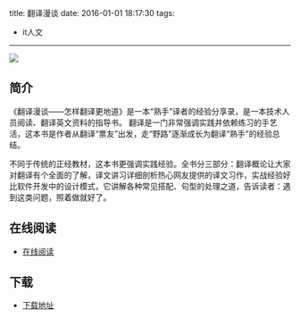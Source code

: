 title: 翻译漫谈
date: 2016-01-01 18:17:30
tags:
  - it人文
---

![](http://box.kancloud.cn/cover_2015-09-18_55fb8157a785_800x1068.jpg?imageMogr2/thumbnail/173x231!/interlace/1/quality/100)

<!--more-->

## 简介 ##

《翻译漫谈——怎样翻译更地道》是一本“熟手”译者的经验分享录，是一本技术人员阅读、翻译英文资料的指导书。
翻译是一门非常强调实践并依赖练习的手艺活，这本书是作者从翻译“票友”出发，走“野路”逐渐成长为翻译“熟手”的经验总结。

不同于传统的正经教材，这本书更强调实践经验。全书分三部分：翻译概论让大家对翻译有个全面的了解，译文讲习详细剖析热心网友提供的译文习作，实战经验好比软件开发中的设计模式，它讲解各种常见搭配、句型的处理之道，告诉读者：遇到这类问题，照着做就好了。

## 在线阅读 ##

+ [在线阅读](http://www.kancloud.cn/ituring/chitchat-on-translation)

## 下载 ##

+ [下载地址](http://www.kancloud.cn/ituring/chitchat-on-translation)